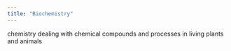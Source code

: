```yaml
---
title: "Biochemistry"
---
```

chemistry dealing with chemical compounds and processes in living plants and animals


